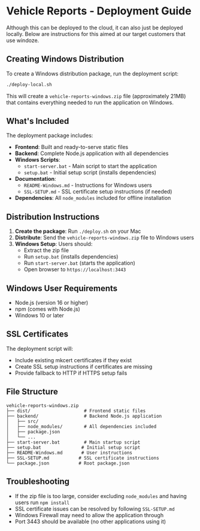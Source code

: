 # Vehicle Reports - Deployment Guide

Although this can be deployed to the cloud, it can also just be deployed locally. Below are instructions for this aimed at our target customers that use windoze.

## Creating Windows Distribution

To create a Windows distribution package, run the deployment script:

```bash
./deploy-local.sh
```

This will create a `vehicle-reports-windows.zip` file (approximately 21MB) that contains everything needed to run the application on Windows.

## What's Included

The deployment package includes:

- **Frontend**: Built and ready-to-serve static files
- **Backend**: Complete Node.js application with all dependencies
- **Windows Scripts**:
  - `start-server.bat` - Main script to start the application
  - `setup.bat` - Initial setup script (installs dependencies)
- **Documentation**:
  - `README-Windows.md` - Instructions for Windows users
  - `SSL-SETUP.md` - SSL certificate setup instructions (if needed)
- **Dependencies**: All `node_modules` included for offline installation

## Distribution Instructions

1. **Create the package**: Run `./deploy.sh` on your Mac
2. **Distribute**: Send the `vehicle-reports-windows.zip` file to Windows users
3. **Windows Setup**: Users should:
   - Extract the zip file
   - Run `setup.bat` (installs dependencies)
   - Run `start-server.bat` (starts the application)
   - Open browser to `https://localhost:3443`

## Windows User Requirements

- Node.js (version 16 or higher)
- npm (comes with Node.js)
- Windows 10 or later

## SSL Certificates

The deployment script will:
- Include existing mkcert certificates if they exist
- Create SSL setup instructions if certificates are missing
- Provide fallback to HTTP if HTTPS setup fails

## File Structure

```
vehicle-reports-windows.zip
├── dist/                    # Frontend static files
├── backend/                 # Backend Node.js application
│   ├── src/
│   ├── node_modules/        # All dependencies included
│   ├── package.json
│   └── ...
├── start-server.bat         # Main startup script
├── setup.bat               # Initial setup script
├── README-Windows.md       # User instructions
├── SSL-SETUP.md           # SSL certificate instructions
└── package.json           # Root package.json
```

## Troubleshooting

- If the zip file is too large, consider excluding `node_modules` and having users run `npm install`
- SSL certificate issues can be resolved by following `SSL-SETUP.md`
- Windows Firewall may need to allow the application through
- Port 3443 should be available (no other applications using it)

